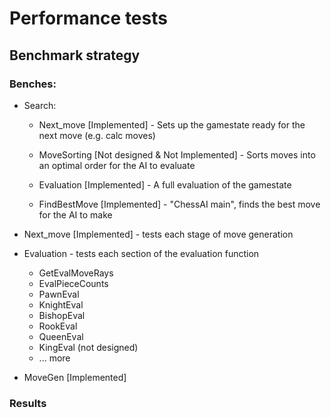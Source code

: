 # Performance tests

## Benchmark strategy

### Benches:

- Search:

  - Next_move [Implemented] - Sets up the gamestate ready for the next move (e.g. calc moves)

  - MoveSorting [Not designed & Not Implemented] - Sorts moves into an optimal order for the AI to evaluate

  - Evaluation [Implemented] - A full evaluation of the gamestate

  - FindBestMove [Implemented] - "ChessAI main", finds the best move for the AI to make

- Next_move  [Implemented] - tests each stage of move generation


- Evaluation - tests each section of the evaluation function
  - GetEvalMoveRays
  - EvalPieceCounts
  - PawnEval
  - KnightEval
  - BishopEval
  - RookEval
  - QueenEval
  - KingEval (not designed)
  - ... more

- MoveGen [Implemented]

### Results
